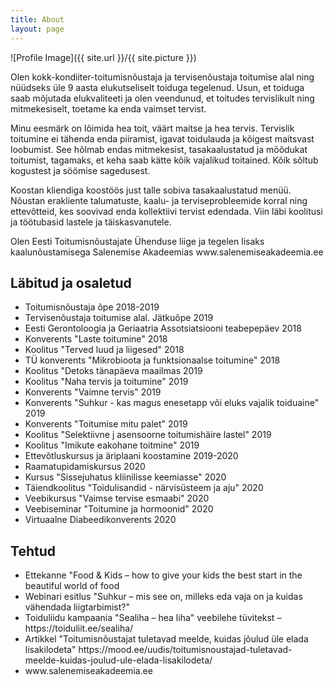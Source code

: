 ```yaml
---
title: About
layout: page
---
```

![Profile Image]({{ site.url }}/{{ site.picture }})

<p>Olen kokk-kondiiter-toitumisnõustaja ja tervisenõustaja toitumise alal ning nüüdseks üle 9 aasta elukutseliselt toiduga tegelenud. Usun, et toiduga saab mõjutada elukvaliteeti ja olen veendunud, et toitudes tervislikult ning mitmekesiselt, toetame ka enda vaimset tervist.</p>

<p>Minu eesmärk on lõimida hea toit, väärt maitse ja hea tervis. Tervislik toitumine ei tähenda enda piiramist, igavat toidulauda ja kõigest maitsvast loobumist. See hõlmab endas mitmekesist, tasakaalustatud ja mõõdukat toitumist, tagamaks, et keha saab kätte kõik vajalikud toitained. Kõik sõltub kogustest ja söömise sagedusest.</p> 

<p>Koostan kliendiga koostöös just talle sobiva tasakaalustatud menüü. Nõustan erakliente talumatuste, kaalu- ja terviseprobleemide korral ning ettevõtteid, kes soovivad enda kollektiivi tervist edendada. Viin läbi koolitusi ja töötubasid lastele ja täiskasvanutele.</p>

<p>Olen Eesti Toitumisnõustajate Ühenduse liige ja tegelen lisaks kaalunõustamisega Salenemise Akadeemias www.salenemiseakadeemia.ee<p>

<h2>Läbitud ja osaletud</h2>

<ul class="skill-list">
	<li>Toitumisnõustaja õpe 2018-2019</li>
	<li>Tervisenõustaja toitumise alal. Jätkuõpe 2019</li>
	<li>Eesti Gerontoloogia ja Geriaatria Assotsiatsiooni teabepepäev 2018</li>
	<li>Konverents "Laste toitumine" 2018</li>
	<li>Koolitus "Terved luud ja liigesed" 2018</li>
	<li>TÜ konverents "Mikrobioota ja funktsionaalse toitumine" 2018</li>
	<li>Koolitus "Detoks tänapäeva maailmas 2019</li>
	<li>Koolitus "Naha tervis ja toitumine" 2019</li>
	<li>Konverents "Vaimne tervis" 2019</li>
	<li>Konverents "Suhkur - kas magus enesetapp või eluks vajalik toiduaine" 2019</li>
	<li>Konverents "Toitumise mitu palet" 2019</li>
	<li>Koolitus "Selektiivne j asensoorne toitumishäire lastel" 2019</li>
	<li>Koolitus "Imikute eakohane toitmine" 2019</li>
	<li>Ettevõtluskursus ja äriplaani koostamine 2019-2020</li>
	<li>Raamatupidamiskursus 2020</li>
	<li>Kursus "Sissejuhatus kliinilisse keemiasse" 2020</li>
	<li>Täiendkoolitus "Toidulisandid - närvisüsteem ja aju" 2020</li>
	<li>Veebikursus "Vaimse tervise esmaabi" 2020</li>
	<li>Veebiseminar "Toitumine ja hormoonid" 2020</li>
	<li>Virtuaalne Diabeedikonverents 2020</li>
	
</ul>

<h2>Tehtud</h2>

<ul>
	<li>Ettekanne "Food & Kids – how to give your kids the best start in the beautiful world of food</li>
	<li>Webinari esitlus "Suhkur – mis see on, milleks eda vaja on ja kuidas vähendada liigtarbimist?"</li>
	<li>Toiduliidu kampaania "Sealiha – hea liha" veebilehe tüvitekst – https://toiduliit.ee/sealiha/ </li>
	<li>Artikkel "Toitumisnõustajat tuletavad meelde, kuidas jõulud üle elada lisakilodeta" https://mood.ee/uudis/toitumisnoustajad-tuletavad-meelde-kuidas-joulud-ule-elada-lisakilodeta/</li>
	<li>www.salenemiseakadeemia.ee</li>
</ul>
